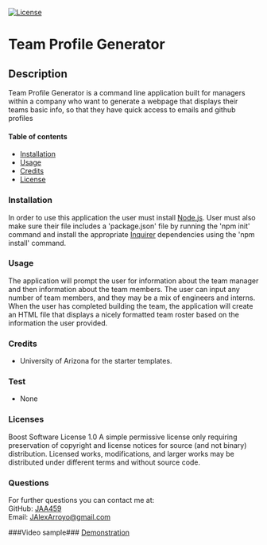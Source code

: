 [![License](https://img.shields.io/badge/License-Boost%201.0-lightblue.svg)](https://www.boost.org/LICENSE_1_0.txt)
    
  # Team Profile Generator #


  ## Description ##
  Team Profile Generator is a command line application built for managers within a company who want to generate a webpage that displays their teams basic info, so that they have quick access to emails and github profiles
      
      
  #### Table of contents ####
  * [Installation](#installation)
  * [Usage](#usage)
  * [Credits](#credits)
  * [License](#license)
      
      
  ### Installation ###
  In order to use this application the user must install [Node.js](https://nodejs.org/en/). User must also make sure their file includes a 'package.json' file by running the 'npm init' command and install the appropriate [Inquirer](https://www.npmjs.com/package/inquirer) dependencies using the 'npm install' command.
      
      
  ### Usage ###
  The application will prompt the user for information about the team manager and then information about the team members. The user can input any number of team members, and they may be a mix of engineers and interns. When the user has completed building the team, the application will create an HTML file that displays a nicely formatted team roster based on the information the user provided.
      
      
  ### Credits ###
  * University of Arizona for the starter templates.
      
      
  ### Test ###
  * None

  ### Licenses ###
  Boost Software License 1.0
  A simple permissive license only requiring preservation of copyright and license notices for source (and not binary) distribution. Licensed works, modifications, and larger works may be distributed under different terms and without source code.
  ### Questions ###
  For further questions you can contact me at:</br>
  GitHub: [JAA459](https://github.com/JAA459) </br>
  Email: [JAlexArroyo@gmail.com](JAlexArroyo@gmail.com)
  
  ###Video sample###
  [Demonstration](https://youtu.be/qkigATRPJvE)
  
    
